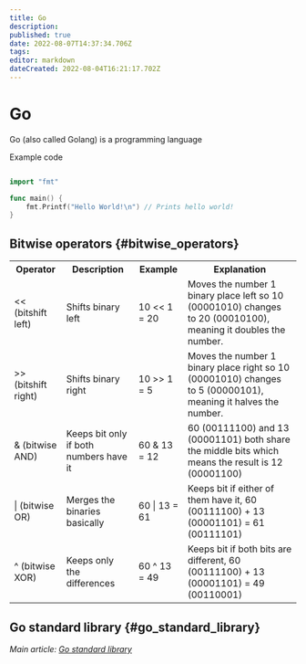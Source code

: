 ```yaml
---
title: Go
description: 
published: true
date: 2022-08-07T14:37:34.706Z
tags: 
editor: markdown
dateCreated: 2022-08-04T16:21:17.702Z
---
```


# Go
Go (also called Golang) is a programming language

Example code
```go

import "fmt"

func main() {
    fmt.Printf("Hello World!\n") // Prints hello world!
}
```

## Bitwise operators {#bitwise_operators}
<table>
  <colgroup span="4"></colgroup>
  <tr>
    <th>Operator</th>
    <th>Description</th>
    <th>Example</th>
    <th>Explanation</th>
  </tr>
  
  <tr>
    <td><< (bitshift left) </td>
    <td>Shifts binary left </td>
    <td>10 << 1 = 20 </td>
    <td>Moves the number 1 binary place left so 10 (00001010) changes to 20 (00010100), meaning it doubles the number. </td>
  </tr>
  
  <tr>
    <td>>> (bitshift right) </td>
    <td>Shifts binary right</td>
    <td>10 >> 1 = 5 </td>
    <td>Moves the number 1 binary place right so 10 (00001010) changes to 5 (00000101), meaning it halves the number. </td>
  </tr>
    
  <tr>
    <td>& (bitwise AND) </td>
    <td>Keeps bit only if both numbers have it</td>
    <td>60 & 13 = 12 </td>
    <td>60 (00111100) and 13 (00001101) both share the middle bits which means the result is 12 (00001100) </td>
  </tr>
    
  <tr>
    <td>| (bitwise OR) </td>
    <td>Merges the binaries basically </td>
    <td>60 | 13 = 61 </td>
    <td>Keeps bit if either of them have it, 60 (00111100) + 13 (00001101) = 61 (00111101) </td>
  </tr>
    
  <tr>
    <td>^ (bitwise XOR) </td>
    <td>Keeps only the differences </td>
    <td>60 ^ 13 = 49 </td>
    <td>Keeps bit if both bits are different, 60 (00111100) + 13 (00001101) = 49 (00110001) </td>
  </tr>
</table>

## Go standard library {#go_standard_library}

*Main article: [Go standard library](go/library)*
